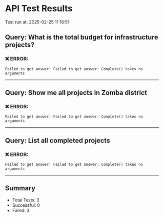 # API Test Results

Test run at: 2025-02-25 11:18:51

## Query: What is the total budget for infrastructure projects?

### ❌ ERROR:
```
Failed to get answer: Failed to get answer: Complete() takes no arguments
```

---

## Query: Show me all projects in Zomba district

### ❌ ERROR:
```
Failed to get answer: Failed to get answer: Complete() takes no arguments
```

---

## Query: List all completed projects

### ❌ ERROR:
```
Failed to get answer: Failed to get answer: Complete() takes no arguments
```

---


## Summary

- Total Tests: 3
- Successful: 0
- Failed: 3
